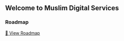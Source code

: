 ## Welcome to Muslim Digital Services

### Roadmap

[:round_pushpin: View Roadmap](https://github.com/MuslimDigital/muslimdigital.github.io/projects/1)
